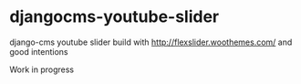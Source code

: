 # djangocms-youtube-slider
django-cms youtube slider build with http://flexslider.woothemes.com/ and good intentions

Work in progress 
